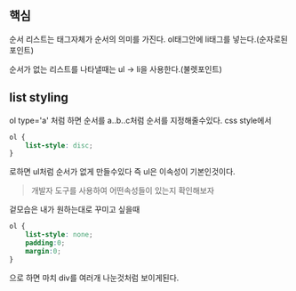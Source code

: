 ## 핵심
순서 리스트는 태그자체가 순서의 의미를 가진다. ol태그안에 li태그를 넣는다.(순자로된 포인트)

순서가 없는 리스트를 나타낼때는 ul -> li을 사용한다.(불렛포인트)

## list styling
ol type='a' 처럼 하면 순서를 a..b..c처럼 순서를 지정해줄수있다.
css style에서
```CSS
ol {
	list-style: disc;
}
```
로하면 ul처럼 순서가 없게 만들수있다 즉 ul은 이속성이 기본인것이다.
> 개발자 도구를 사용하여 어떤속성들이 있는지 확인해보자

겉모습은 내가 원하는대로 꾸미고 싶을때
```CSS
ol {
	list-style: none;
	padding:0;
	margin:0;
}
```
으로 하면 마치 div를 여러개 나눈것처럼 보이게된다. 